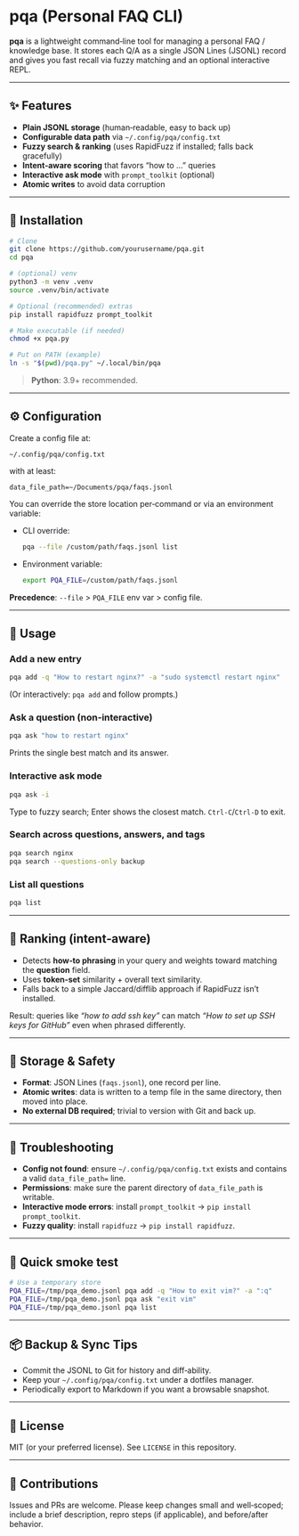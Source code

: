 # pqa (Personal FAQ CLI)

**pqa** is a lightweight command‑line tool for managing a personal FAQ / knowledge base. It stores each Q/A as a single JSON Lines (JSONL) record and gives you fast recall via fuzzy matching and an optional interactive REPL.

---

## ✨ Features

- **Plain JSONL storage** (human‑readable, easy to back up)
- **Configurable data path** via `~/.config/pqa/config.txt`
- **Fuzzy search & ranking** (uses RapidFuzz if installed; falls back gracefully)
- **Intent‑aware scoring** that favors “how to …” queries
- **Interactive ask mode** with `prompt_toolkit` (optional)
- **Atomic writes** to avoid data corruption

---

## 🧩 Installation

```bash
# Clone
git clone https://github.com/yourusername/pqa.git
cd pqa

# (optional) venv
python3 -m venv .venv
source .venv/bin/activate

# Optional (recommended) extras
pip install rapidfuzz prompt_toolkit

# Make executable (if needed)
chmod +x pqa.py

# Put on PATH (example)
ln -s "$(pwd)/pqa.py" ~/.local/bin/pqa
```

> **Python**: 3.9+ recommended.

---

## ⚙️ Configuration

Create a config file at:

```
~/.config/pqa/config.txt
```

with at least:

```
data_file_path=~/Documents/pqa/faqs.jsonl
```

You can override the store location per‑command or via an environment variable:

- CLI override:
  ```bash
  pqa --file /custom/path/faqs.jsonl list
  ```
- Environment variable:
  ```bash
  export PQA_FILE=/custom/path/faqs.jsonl
  ```

**Precedence**: `--file` > `PQA_FILE` env var > config file.

---

## 🚀 Usage

### Add a new entry
```bash
pqa add -q "How to restart nginx?" -a "sudo systemctl restart nginx"
```

(Or interactively: `pqa add` and follow prompts.)

### Ask a question (non‑interactive)
```bash
pqa ask "how to restart nginx"
```
Prints the single best match and its answer.

### Interactive ask mode
```bash
pqa ask -i
```
Type to fuzzy search; Enter shows the closest match. `Ctrl‑C`/`Ctrl‑D` to exit.

### Search across questions, answers, and tags
```bash
pqa search nginx
pqa search --questions-only backup
```

### List all questions
```bash
pqa list
```

---

## 🧠 Ranking (intent‑aware)

- Detects **how‑to phrasing** in your query and weights toward matching the **question** field.
- Uses **token‑set** similarity + overall text similarity.
- Falls back to a simple Jaccard/difflib approach if RapidFuzz isn’t installed.

Result: queries like *“how to add ssh key”* can match *“How to set up SSH keys for GitHub”* even when phrased differently.

---

## 🧰 Storage & Safety

- **Format**: JSON Lines (`faqs.jsonl`), one record per line.
- **Atomic writes**: data is written to a temp file in the same directory, then moved into place.
- **No external DB required**; trivial to version with Git and back up.

---

## 🔧 Troubleshooting

- **Config not found**: ensure `~/.config/pqa/config.txt` exists and contains a valid `data_file_path=` line.
- **Permissions**: make sure the parent directory of `data_file_path` is writable.
- **Interactive mode errors**: install `prompt_toolkit` → `pip install prompt_toolkit`.
- **Fuzzy quality**: install `rapidfuzz` → `pip install rapidfuzz`.

---

## 🧪 Quick smoke test

```bash
# Use a temporary store
PQA_FILE=/tmp/pqa_demo.jsonl pqa add -q "How to exit vim?" -a ":q"
PQA_FILE=/tmp/pqa_demo.jsonl pqa ask "exit vim"
PQA_FILE=/tmp/pqa_demo.jsonl pqa list
```

---

## 📦 Backup & Sync Tips

- Commit the JSONL to Git for history and diff‑ability.
- Keep your `~/.config/pqa/config.txt` under a dotfiles manager.
- Periodically export to Markdown if you want a browsable snapshot.

---

## 📝 License

MIT (or your preferred license). See `LICENSE` in this repository.

---

## 🙌 Contributions

Issues and PRs are welcome. Please keep changes small and well‑scoped; include a brief description, repro steps (if applicable), and before/after behavior.

